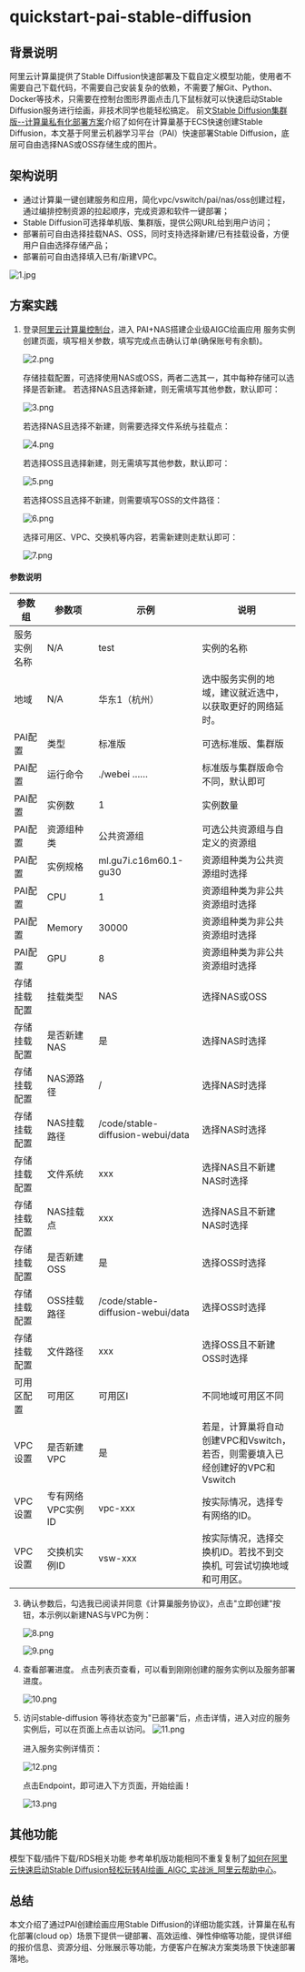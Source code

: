 # quickstart-pai-stable-diffusion

## 背景说明

阿里云计算巢提供了Stable Diffusion快速部署及下载自定义模型功能，使用者不需要自己下载代码，不需要自己安装复杂的依赖，不需要了解Git、Python、Docker等技术，只需要在控制台图形界面点击几下鼠标就可以快速启动Stable Diffusion服务进行绘画，非技术同学也能轻松搞定。
前文[Stable Diffusion集群版--计算巢私有化部署方案](http://t.csdn.cn/0B7tO)介绍了如何在计算巢基于ECS快速创建Stable Diffusion，本文基于阿里云机器学习平台（PAI）快速部署Stable Diffusion，底层可自由选择NAS或OSS存储生成的图片。

## 架构说明

- 通过计算巢一键创建服务和应用，简化vpc/vswitch/pai/nas/oss创建过程，通过编排控制资源的拉起顺序，完成资源和软件一键部署；
- Stable Diffusion可选择单机版、集群版，提供公网URL给到用户访问；
- 部署前可自由选择挂载NAS、OSS，同时支持选择新建/已有挂载设备，方便用户自由选择存储产品；
- 部署前可自由选择填入已有/新建VPC。

![1.jpg](1.jpg)

## 方案实践

1. 登录[阿里云计算巢控制台](https://computenest.console.aliyun.com/user/cn-hangzhou/serviceInstanceCreate?ServiceId=service-b64f533f24f0498db190)，进入 PAI+NAS搭建企业级AIGC绘画应用 服务实例创建页面，填写相关参数，填写完成点击确认订单(确保账号有余额)。
   
   ![2.png](2.png)

   存储挂载配置，可选择使用NAS或OSS，两者二选其一，其中每种存储可以选择是否新建。
   若选择NAS且选择新建，则无需填写其他参数，默认即可：

   ![3.png](3.png)

   若选择NAS且选择不新建，则需要选择文件系统与挂载点：

   ![4.png](4.png)

   若选择OSS且选择新建，则无需填写其他参数，默认即可：

   ![5.png](5.png)

   若选择OSS且选择不新建，则需要填写OSS的文件路径：

   ![6.png](6.png)

   选择可用区、VPC、交换机等内容，若需新建则走默认即可：

   ![7.png](7.png)

#### 参数说明

| 参数组        | 参数项         | 示例                                 | 说明                                                                                                          |
|------------|-------------|------------------------------------|-------------------------------------------------------------------------------------------------------------|
| 服务实例名称     | N/A         | test                               | 实例的名称                                                                                                       |
| 地域         | N/A         | 华东1（杭州）                            | 选中服务实例的地域，建议就近选中，以获取更好的网络延时。                                                                                |
| PAI配置	| 类型	| 标准版	                               | 可选标准版、集群版|
|PAI配置	|运行命令| 	./webei ……	                       |标准版与集群版命令不同，默认即可|
|PAI配置	|实例数| 	1	                                |实例数量|
|PAI配置	|资源组种类	| 公共资源组	                             |可选公共资源组与自定义的资源组|
|PAI配置	|实例规格	| ml.gu7i.c16m60.1-gu30              |		资源组种类为公共资源组时选择|
|PAI配置	|CPU	| 1	                                 |资源组种类为非公共资源组时选择|
|PAI配置|	Memory| 	30000                             |	资源组种类为非公共资源组时选择|
|PAI配置|	GPU	| 8	                                 |资源组种类为非公共资源组时选择|
|存储挂载配置	|挂载类型| 	NAS                               |	选择NAS或OSS|
|存储挂载配置|	是否新建NAS| 	是                                 |	选择NAS时选择|
|存储挂载配置|	NAS源路径| 	/                                 |	选择NAS时选择|
|存储挂载配置|	NAS挂载路径| 	/code/stable-diffusion-webui/data |	选择NAS时选择|
|存储挂载配置|	文件系统| 	xxx                               |	选择NAS且不新建NAS时选择|
|存储挂载配置|	NAS挂载点| 	xxx                               |	选择NAS且不新建NAS时选择|
|存储挂载配置|	是否新建OSS| 	是                                 |	选择OSS时选择|
|存储挂载配置|	OSS挂载路径| 	/code/stable-diffusion-webui/data |	选择OSS时选择|
|存储挂载配置|	文件路径| 	xxx                               |	选择OSS且不新建OSS时选择|
| 可用区配置      | 可用区         | 可用区I                               | 不同地域可用区不同                              |
| VPC设置      | 是否新建VPC     | 是                                  | 若是，计算巢将自动创建VPC和Vswitch，若否，则需要填入已经创建好的VPC和Vswitch                              |
| VPC设置 | 专有网络VPC实例ID | vpc-xxx                            | 按实际情况，选择专有网络的ID。                                                                                            |
| VPC设置 | 交换机实例ID     | vsw-xxx                            | 按实际情况，选择交换机ID。若找不到交换机, 可尝试切换地域和可用区。                                                                         |

3. 确认参数后，勾选我已阅读并同意《计算巢服务协议》，点击"立即创建"按钮，本示例以新建NAS与VPC为例：

   ![8.png](8.png)

   ![9.png](9.png)

4. 查看部署进度。 点击列表页查看，可以看到刚刚创建的服务实例以及服务部署进度。

   ![10.png](10.png)

5. 访问stable-diffusion 等待状态变为"已部署"后，点击详情，进入对应的服务实例后，可以在页面上点击以访问。
   ![11.png](11.png)

   进入服务实例详情页：

   ![12.png](12.png)

   点击Endpoint，即可进入下方页面，开始绘画！

   ![13.png](13.png)

## 其他功能

模型下载/插件下载/RDS相关功能 参考单机版功能相同不重复复制了[如何在阿里云快速启动Stable Diffusion轻松玩转AI绘画_AIGC_实战派_阿里云帮助中心](https://help.aliyun.com/practice_detail/611227#d8e1e0e0c4jaj)。

## 总结

本文介绍了通过PAI创建绘画应用Stable Diffusion的详细功能实践，计算巢在私有化部署(cloud op）场景下提供一键部署、高效运维、弹性伸缩等功能，提供详细的报价信息、资源分组、分账展示等功能，方便客户在解决方案类场景下快速部署落地。

